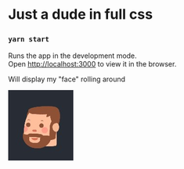 # Just a dude in full css

### `yarn start`

Runs the app in the development mode.\
Open [http://localhost:3000](http://localhost:3000) to view it in the browser.

Will display my "face" rolling around

![alt text](./src/who/face.jpg "Foteli, para vos mamá")